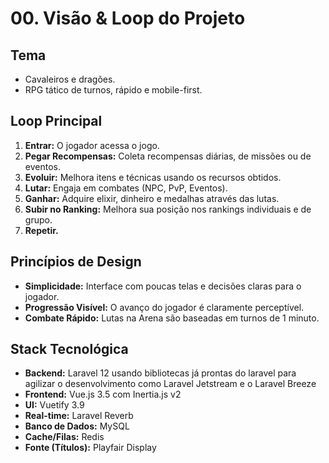 # 00. Visão & Loop do Projeto

## Tema
- Cavaleiros e dragões.
- RPG tático de turnos, rápido e mobile-first.

## Loop Principal
1.  **Entrar:** O jogador acessa o jogo.
2.  **Pegar Recompensas:** Coleta recompensas diárias, de missões ou de eventos.
3.  **Evoluir:** Melhora itens e técnicas usando os recursos obtidos.
4.  **Lutar:** Engaja em combates (NPC, PvP, Eventos).
5.  **Ganhar:** Adquire elixir, dinheiro e medalhas através das lutas.
6.  **Subir no Ranking:** Melhora sua posição nos rankings individuais e de grupo.
7.  **Repetir.**

## Princípios de Design
- **Simplicidade:** Interface com poucas telas e decisões claras para o jogador.
- **Progressão Visível:** O avanço do jogador é claramente perceptível.
- **Combate Rápido:** Lutas na Arena são baseadas em turnos de 1 minuto.

## Stack Tecnológica
- **Backend:** Laravel 12 usando bibliotecas já prontas do laravel para agilizar o desenvolvimento como Laravel Jetstream e o Laravel Breeze
- **Frontend:** Vue.js 3.5 com Inertia.js v2
- **UI:** Vuetify 3.9
- **Real-time:** Laravel Reverb
- **Banco de Dados:** MySQL
- **Cache/Filas:** Redis
- **Fonte (Títulos):** Playfair Display
